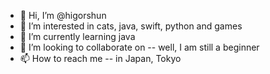 - 👋 Hi, I’m @higorshun
- 👀 I’m interested in cats, java, swift, python and games
- 🌱 I’m currently learning java
- 💞️ I’m looking to collaborate on -- well, I am still a beginner
- 📫 How to reach me -- in Japan, Tokyo

<!---
higorshun/higorshun is a ✨ special ✨ repository because its `README.md` (this file) appears on your GitHub profile.
You can click the Preview link to take a look at your changes.
--->
